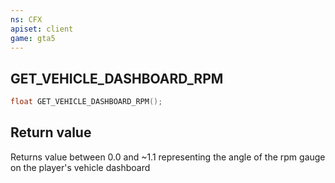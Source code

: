 ```yaml
---
ns: CFX
apiset: client
game: gta5
---
```

## GET_VEHICLE_DASHBOARD_RPM

```c
float GET_VEHICLE_DASHBOARD_RPM();
```


## Return value
Returns value between 0.0 and ~1.1 representing the angle of the rpm gauge on the player's vehicle dashboard
